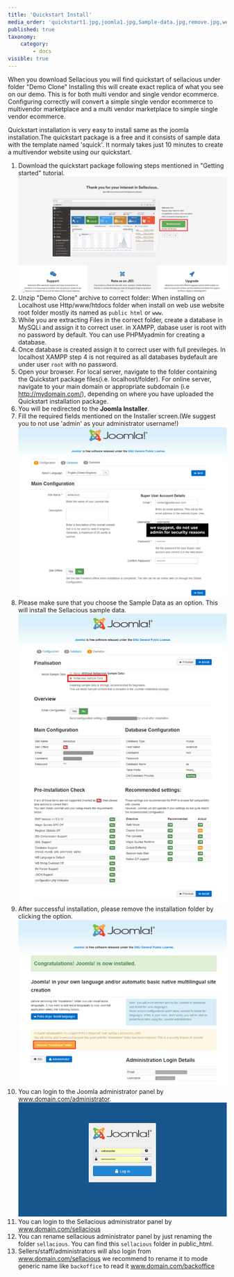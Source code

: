```yaml
---
title: 'Quickstart Install'
media_order: 'quickstart1.jpg,joomla1.jpg,Sample-data.jpg,remove.jpg,webmaster.jpg,quickstart.png'
published: true
taxonomy:
    category:
        - docs
visible: true
---
```


When you download Sellacious you will find quickstart of sellacious under folder "Demo Clone" 
Installing this will create exact replica of what you see on our demo. This is for both multi vendor and single vendor ecommerce. Configuring correctly will convert a simple single vendor ecommerce to multivendor marketplace and a multi vendor marketplace to simple single vendor ecommerce.  

Quickstart installation is very easy to install same as the joomla installation.The quickstart package is a free and it consists of sample data with the template named 'squick'. It normaly takes just 10 minutes to create a multivendor website using our quickstart.

1. Download the quickstart package following steps mentioned in "Getting started" tutorial.
![](quickstart.png)
2. Unzip "Demo Clone" archive to correct folder: When installing on Localhost use Http/www/htdocs folder when install on web use website root folder mostly its named as `public html` or `www`. 
3. While you are extracting Files in the correct folder, create a database in MySQLi and assign it to correct user. in XAMPP, dabase user is root with no password by default. You can use PHPMyadmin for creating a database. 
4. Once database is created assign it to correct user with full previleges. In localhost XAMPP step 4 is not required as all databases bydefault are under user `root` with no password.
5. Open your browser. For local server, navigate to the folder containing the Quickstart package files(i.e. localhost/folder). For online server, navigate to your main domain or appropriate subdomain (i.e http://mydomain.com/), depending on where you have uploaded the Quickstart installation package.
6. You will be redirected to the <strong>Joomla Installer</strong>.
7. Fill the required fields mentioned on the Installer screen.(We suggest you to not use 'admin' as your administrator username!)
![](joomla1.jpg)
8. Please make sure that you choose the Sample Data as an option. This will install the Sellacious sample data.
![](Sample-data.jpg)
9. After successful installation, please remove the installation folder by clicking the option.
![](remove.jpg)
10. You can login to the Joomla administrator panel by www.domain.com/administrator.
![](webmaster.jpg)
11. You can login to the Sellacious administrator panel by www.domain.com/sellacious
12. You can rename sellacious administrator panel by just renaming the folder `sellacious`. You can find this `sellacious` folder in public_html. 
13. Sellers/staff/administrators will also login from www.domain.com/sellacious we recommend to rename it to mode generic name like `backoffice` to read it www.domain.com/backoffice






